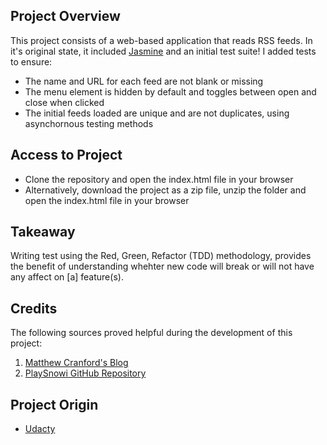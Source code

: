 ## Project Overview
This project consists of a web-based application that reads RSS feeds. In it's original state, it included [Jasmine](http://jasmine.github.io/) and an initial test suite! I added tests to ensure:
* The name and URL for each feed are not blank or missing
* The menu element is hidden by default and toggles between open and close when clicked
* The initial feeds loaded are unique and are not duplicates, using asynchornous testing methods

## Access to Project
* Clone the repository and open the index.html file in your browser
* Alternatively, download the project as a zip file, unzip the folder and open the index.html file in your browser

## Takeaway
Writing test using the Red, Green, Refactor (TDD) methodology, provides the benefit of understanding whehter new code will break or will not have any affect on [a] feature(s).

## Credits
The following sources proved helpful during the development of this project:
1. [Matthew Cranford's Blog](https://matthewcranford.com/feed-reader-walkthrough-part-4-async-tests/)
2. [PlaySnowi GitHub Repository](https://github.com/PlaySnowi/Feed-Reader-Testing/blob/master/jasmine/spec/feedreader.js)

## Project Origin
* [Udacty](https://github.com/udacity/frontend-nanodegree-feedreader)